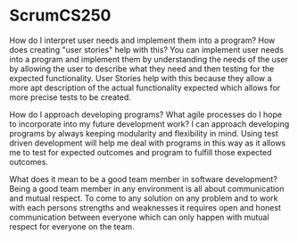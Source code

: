 # ScrumCS250

How do I interpret user needs and implement them into a program? How does creating "user stories" help with this?
You can implement user needs into a program and implement them by understanding the needs of the user by allowing the user to describe what they need and then testing for the expected functionality. User Stories help with this because they allow a more apt description of the actual functionality expected which allows for more precise tests to be created.

How do I approach developing programs? What agile processes do I hope to incorporate into my future development work?
I can approach developing programs by always keeping modularity and flexibility in mind. Using test driven development will help me deal with programs in this way as it allows me to test for expected outcomes and program to fulfill those expected outcomes.

What does it mean to be a good team member in software development?
Being a good team member in any environment is all about communication and mutual respect. To come to any solution on any problem and to work with each persons strengths and weaknesses it requires open and honest communication between everyone which can only happen with mutual respect for everyone on the team.

